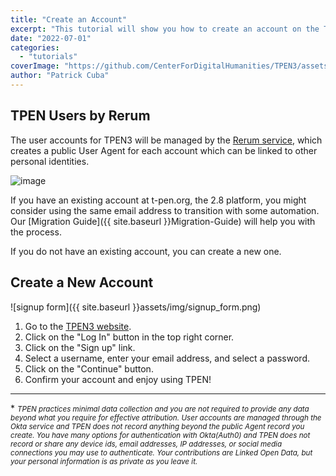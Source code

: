 ```yaml
---
title: "Create an Account"
excerpt: "This tutorial will show you how to create an account on the TPEN3 platform"
date: "2022-07-01"
categories: 
  - "tutorials"
coverImage: "https://github.com/CenterForDigitalHumanities/TPEN3/assets/1119165/f0347edf-4274-419d-8be4-47377719312f"
author: "Patrick Cuba"
---
```


## TPEN Users by Rerum

The user accounts for TPEN3 will be managed by the [Rerum service](rerum.io), which creates a public User Agent 
for each account which can be linked to other personal identities.

![image](https://github.com/CenterForDigitalHumanities/TPEN3/assets/1119165/49463b62-c607-44d8-bcdc-54a8ed589276)

If you have an existing account at t-pen.org, the 2.8 platform, you might consider using the same email address 
to transition with some automation. Our [Migration Guide]({{ site.baseurl }}Migration-Guide) 
will help you with the process.

If you do not have an existing account, you can create a new one.

## Create a New Account

![signup form]({{ site.baseurl }}assets/img/signup_form.png)

1. Go to the [TPEN3 website](https://t-pen.org/).
2. Click on the "Log In" button in the top right corner.
3. Click on the "Sign up" link.
4. Select a username, enter your email address, and select a password.
5. Click on the "Continue" button.
6. Confirm your account and enjoy using TPEN!

<hr>

\* *<small>TPEN practices minimal data collection and you are not required to provide any data beyond what you require for 
effective attribution. User accounts are managed through the Okta service and TPEN does not record anything 
beyond the public Agent record you create. 
You have many options for authentication with Okta(Auth0) and TPEN does not record or share any device ids, 
email addresses, IP addresses, or social media connections you may use to authenticate.
Your contributions are Linked Open Data, but your personal information 
is as private as you leave it.</small>*
